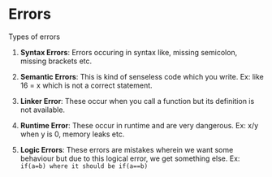 # Errors

Types of errors

1. **Syntax Errors**: Errors occuring in syntax like, missing semicolon, missing brackets etc.

2. **Semantic Errors**: This is kind of senseless code which you write.
   Ex: like 16 = x which is not a correct statement.

3. **Linker Error**: These occur when you call a function but its definition is not available.

4. **Runtime Error**: These occur in runtime and are very dangerous.
   Ex: x/y when y is 0, memory leaks etc.

5. **Logic Errors**: These errors are mistakes wherein we want some behaviour but due to this logical error, we get something else.
   Ex: `if(a=b) where it should be if(a==b)`
